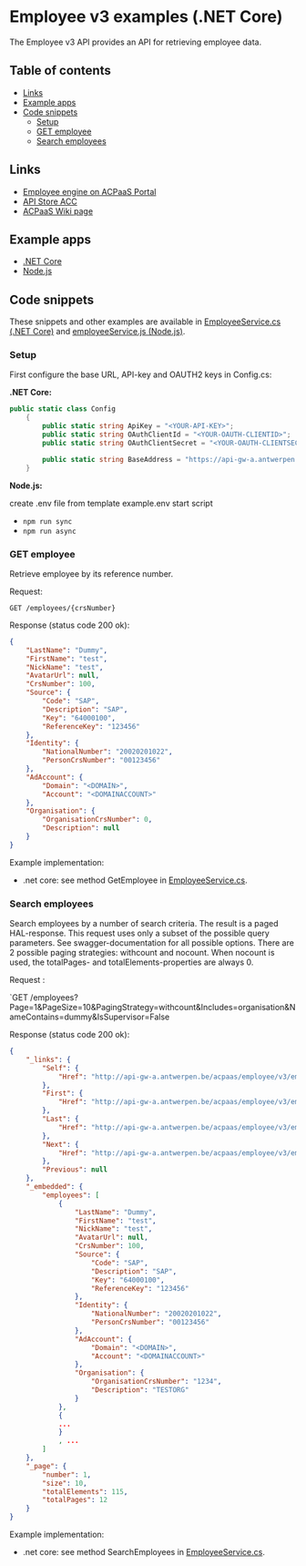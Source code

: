 # Employee v3 examples (.NET Core)

The Employee v3 API provides an API for retrieving employee data.

## Table of contents

<!--
Regenerate table of contents with:

npm install --global markdown-toc
markdown-toc -i --maxdepth 3 employee/v3/README.md
-->

<!-- toc -->

- [Links](#links)
- [Example apps](#example-apps)
- [Code snippets](#code-snippets)
  * [Setup](#setup)
  * [GET employee](#get-employee)
  * [Search employees](#search-employees)

<!-- tocstop -->

## Links

- [Employee engine on ACPaaS Portal](https://acpaas.digipolis.be/nl/product/crs-medewerker)
- [API Store ACC](https://api-store-a.antwerpen.be/#/org/acpaas/api/employee/v3/documentation)
- [ACPaaS Wiki page](https://wiki.antwerpen.be/ACPAAS/index.php/CRS_Medewerker)

## Example apps

- [.NET Core](example_dotnetcore/README.md)
- [Node.js](example_nodejs/README.md)

## Code snippets

These snippets and other examples are available in [EmployeeService.cs (.NET Core)](example_dotnetcore/ServiceAgent/EmployeeService.cs) 
and [employeeService.js (Node.js)](example_nodejs/EmployeeService.js).

### Setup

First configure the base URL, API-key and OAUTH2 keys in Config.cs:

**.NET Core:**

```csharp
public static class Config
    {
		public static string ApiKey = "<YOUR-API-KEY>";
        public static string OAuthClientId = "<YOUR-OAUTH-CLIENTID>";
        public static string OAuthClientSecret = "<YOUR-OAUTH-CLIENTSECRET>";

        public static string BaseAddress = "https://api-gw-a.antwerpen.be/acpaas/employee/v3/";
    }
```

**Node.js:**

create .env file from template example.env
start script

* `npm run sync`
* `npm run async`


### GET employee

Retrieve employee by its reference number.

Request:

`GET /employees/{crsNumber}`

Response (status code 200 ok):

```json
{
	"LastName": "Dummy",
	"FirstName": "test",
	"NickName": "test",
	"AvatarUrl": null,
	"CrsNumber": 100,
	"Source": {
		"Code": "SAP",
		"Description": "SAP",
		"Key": "64000100",
		"ReferenceKey": "123456"
	},
	"Identity": {
		"NationalNumber": "20020201022",
		"PersonCrsNumber": "00123456"
	},
	"AdAccount": {
		"Domain": "<DOMAIN>",
		"Account": "<DOMAINACCOUNT>"
	},
	"Organisation": {
		"OrganisationCrsNumber": 0,
		"Description": null
	}
}
```

Example implementation:
- .net core: see method GetEmployee in [EmployeeService.cs](example_dotnetcore/ServiceAgent/EmployeeService.cs).


### Search employees

Search employees by a number of search criteria. The result is a paged HAL-response.
This request uses only a subset of the possible query parameters. See swagger-documentation for all possible options.
There are 2 possible paging strategies: withcount and nocount. When nocount is used, the totalPages- and totalElements-properties are always 0.

Request :

`GET /employees?Page=1&PageSize=10&PagingStrategy=withcount&Includes=organisation&NameContains=dummy&IsSupervisor=False


Response (status code 200 ok):

```json
{
	"_links": {
		"Self": {
			"Href": "http://api-gw-a.antwerpen.be/acpaas/employee/v3/employees?page=1&pagesize=10&includes=organisation&namecontains=dummy&issupervisor=false&paging-strategy=withcount&sort=id"
		},
		"First": {
			"Href": "http://api-gw-a.antwerpen.be/acpaas/employee/v3/employees?page=1&pagesize=10&includes=organisation&namecontains=dummy&issupervisor=false&paging-strategy=withcount&sort=id"
		},
		"Last": {
			"Href": "http://api-gw-a.antwerpen.be/acpaas/employee/v3/employees?page=48&pagesize=10&includes=organisation&namecontains=dummy&issupervisor=false&paging-strategy=withcount&sort=id"
		},
		"Next": {
			"Href": "http://api-gw-a.antwerpen.be/acpaas/employee/v3/employees?page=2&pagesize=10&includes=organisation&namecontains=dummy&issupervisor=false&paging-strategy=withcount&sort=id"
		},
		"Previous": null
	},
	"_embedded": {
		"employees": [
			{
				"LastName": "Dummy",
				"FirstName": "test",
				"NickName": "test",
				"AvatarUrl": null,
				"CrsNumber": 100,
				"Source": {
					"Code": "SAP",
					"Description": "SAP",
					"Key": "64000100",
					"ReferenceKey": "123456"
				},
				"Identity": {
					"NationalNumber": "20020201022",
					"PersonCrsNumber": "00123456"
				},
				"AdAccount": {
					"Domain": "<DOMAIN>",
					"Account": "<DOMAINACCOUNT>"
				},
				"Organisation": {
					"OrganisationCrsNumber": "1234",
					"Description": "TESTORG"
				}
			},
			{
			...
			}
			, ...
		]
	},
	"_page": {
		"number": 1,
		"size": 10,
		"totalElements": 115,
		"totalPages": 12
	}
}
```

Example implementation:
- .net core: see method SearchEmployees in [EmployeeService.cs](example_dotnetcore/ServiceAgent/EmployeeService.cs).

